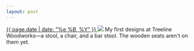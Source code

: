 ```yaml
---
layout: post
---
```


<p>
  <a href="/318">
    <time>{{ page.date | date: "%e %B, %Y" }}</time>
  </a>
  <a href="/318"><img src="{{ site.assets_url }}/318.jpg"/></a>
  <span>My first designs at Treeline Woodworks—a stool, a chair, and a bar stool. The wooden seats aren't on them yet.</span>
</p>
